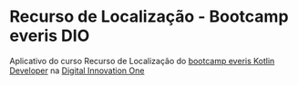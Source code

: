 # Recurso de Localização - Bootcamp everis DIO
Aplicativo do curso Recurso de Localização do [bootcamp everis Kotlin Developer](https://digitalinnovation.one/bootcamps/everis-kotlin-developer) na [Digital Innovation One](https://digitalinnovation.one/)
